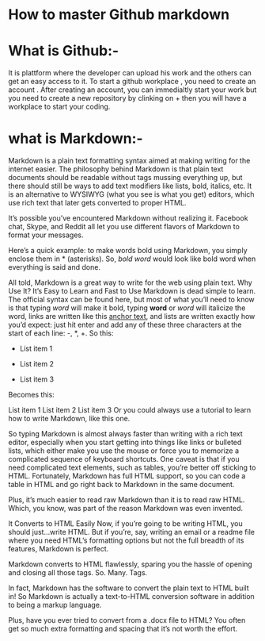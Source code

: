 # How to master Github markdown

# What is Github:-

It is plattform where the developer can upload his work and the others can get an easy access to it. 
To start a github workplace , you need to create an account . After creating an account, you can immedialtly
start your work but you need to create a new repository by clinking on + then you will have a workplace to start
your coding.

# what is Markdown:-

 Markdown is a plain text formatting syntax aimed at making writing for the internet easier. The philosophy behind Markdown is that plain text documents should be readable without tags mussing everything up, but there should still be ways to add text modifiers like lists, bold, italics, etc. It is an alternative to WYSIWYG (what you see is what you get) editors, which use rich text that later gets converted to proper HTML.

It’s possible you’ve encountered Markdown without realizing it. Facebook chat, Skype, and Reddit all let you use different flavors of Markdown to format your messages.

Here’s a quick example: to make words bold using Markdown, you simply enclose them in * (asterisks). So, *bold word* would look like bold word when everything is said and done.

All told, Markdown is a great way to write for the web using plain text.
Why Use It?
It’s Easy to Learn and Fast to Use
Markdown is dead simple to learn. The official syntax can be found here, but most of what you’ll need to know is that typing *word* will make it bold, typing **word** or _word_ will italicize the word, links are written like this [anchor text](http://www.URL.com), and lists are written exactly how you’d expect: just hit enter and add any of these three characters at the start of each line: -, *, +. So this:

- List item 1

- List item 2

- List item 3

Becomes this:

List item 1
List item 2
List item 3
Or you could always use a tutorial to learn how to write Markdown, like this one.

So typing Markdown is almost always faster than writing with a rich text editor, especially when you start getting into things like links or bulleted lists, which either make you use the mouse or force you to memorize a complicated sequence of keyboard shortcuts. One caveat is that if you need complicated text elements, such as tables, you’re better off sticking to HTML. Fortunately, Markdown has full HTML support, so you can code a table in HTML and go right back to Markdown in the same document.

Plus, it’s much easier to read raw Markdown than it is to read raw HTML. Which, you know, was part of the reason Markdown was even invented.

It Converts to HTML Easily
Now, if you’re going to be writing HTML, you should just…write HTML. But if you’re, say, writing an email or a readme file where you need HTML’s formatting options but not the full breadth of its features, Markdown is perfect.

Markdown converts to HTML flawlessly, sparing you the hassle of opening and closing all those tags. So. Many. Tags.

In fact, Markdown has the software to convert the plain text to HTML built in! So Markdown is actually a text-to-HTML conversion software in addition to being a markup language.

Plus, have you ever tried to convert from a .docx file to HTML? You often get so much extra formatting and spacing that it’s not worth the effort.
